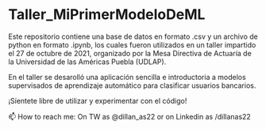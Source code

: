 # Taller_MiPrimerModeloDeML

Este repositorio contiene una base de datos en formato .csv y un archivo de python en formato .ipynb, los cuales fueron utilizados en un taller impartido el 27 de octubre de 2021, organizado por la Mesa Directiva de Actuaría de la Universidad de las Américas Puebla (UDLAP).

En el taller se desarolló una aplicación sencilla e introductoria a modelos supervisados de aprendizaje automático para clasificar usuarios bancarios.

¡Síentete libre de utilizar y experimentar con el código!

📫 How to reach me: On TW as @dillan_as22 or on Linkedin as /dillanas22
